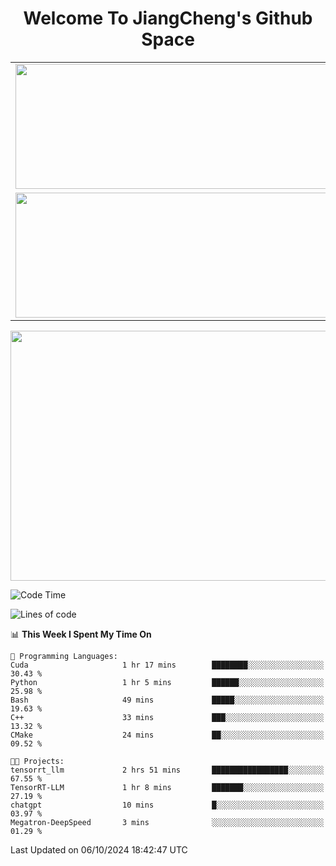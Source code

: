 <h1 align="center">Welcome To JiangCheng's Github Space</h1>

<table align="center" frame="void" rules="none" >
  <tr>
    <td>
      <div align="center"> <img height="200px" width="500px"  src="https://github-readme-stats.vercel.app/api?username=thisjiang&hide_title=true&hide_border=true&layout=compact&show_icons=trueline_height=21&text_color=000&icon_color=000&bg_color=0,ea6161,ffc64d,fffc4d,52fa5a&theme=graywhite" /> </div>
    </td>
    <td>
      <div align="center"> <img height="200px" width="500px" src="https://github-readme-stats.vercel.app/api/top-langs/?username=thisjiang&hide_title=true&hide_border=true&layout=compact&langs_count=6&text_color=000&icon_color=fff&bg_color=0,52fa5a,4dfcff,c64dff&theme=graywhite" /> </div>
    </td>
  </tr>
  <tr>
    <td>
      <div align="center"> <img height="200px" width="500px" src="https://github-readme-streak-stats.herokuapp.com/?user=thisjiang&hide_title=true&hide_border=true&layout=compact&langs_count=6" /> </div>
    </td>
    <td>
      <div align="center"> 
      <a href="https://github.com/" target="_blank"><img style="margin: 10px" src="https://profilinator.rishav.dev/skills-assets/git-scm-icon.svg" alt="Git" height="50" /></a>  
      <a href="https://www.linux.org/" target="_blank"><img style="margin: 10px" src="https://profilinator.rishav.dev/skills-assets/linux-original.svg" alt="Linux" height="50" /></a>  
      <a href="https://www.gnu.org/software/bash/" target="_blank"><img style="margin: 10px" src="https://profilinator.rishav.dev/skills-assets/gnu_bash-icon.svg" alt="Bash" height="50" /></a>  
      </div>
    </td>
  </tr>
</table>

<div align="center"> <img height="400px" width="1000px" src="https://github-readme-activity-graph.cyclic.app/graph?username=thisjiang&theme=react&hide_title=true&hide_border=true&layout=compact&langs_count=6" /> </div></td>

<!--START_SECTION:waka-->
![Code Time](http://img.shields.io/badge/Code%20Time-1%2C793%20hrs%2015%20mins-blue)

![Lines of code](https://img.shields.io/badge/From%20Hello%20World%20I%27ve%20Written-218.2%20thousand%20lines%20of%20code-blue)

📊 **This Week I Spent My Time On** 

```text
💬 Programming Languages: 
Cuda                     1 hr 17 mins        ████████░░░░░░░░░░░░░░░░░   30.43 % 
Python                   1 hr 5 mins         ██████░░░░░░░░░░░░░░░░░░░   25.98 % 
Bash                     49 mins             █████░░░░░░░░░░░░░░░░░░░░   19.63 % 
C++                      33 mins             ███░░░░░░░░░░░░░░░░░░░░░░   13.32 % 
CMake                    24 mins             ██░░░░░░░░░░░░░░░░░░░░░░░   09.52 % 

🐱‍💻 Projects: 
tensorrt_llm             2 hrs 51 mins       █████████████████░░░░░░░░   67.55 % 
TensorRT-LLM             1 hr 8 mins         ███████░░░░░░░░░░░░░░░░░░   27.19 % 
chatgpt                  10 mins             █░░░░░░░░░░░░░░░░░░░░░░░░   03.97 % 
Megatron-DeepSpeed       3 mins              ░░░░░░░░░░░░░░░░░░░░░░░░░   01.29 % 
```


 Last Updated on 06/10/2024 18:42:47 UTC
<!--END_SECTION:waka-->

